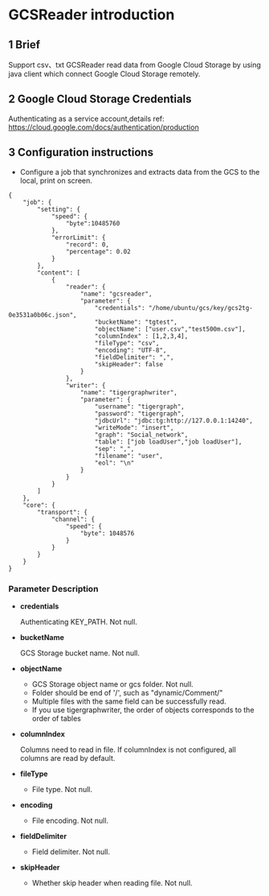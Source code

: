 
# GCSReader introduction

## 1 Brief
Support csv、txt
GCSReader read data from Google Cloud Storage by using java client which connect Google Cloud Storage remotely.


## 2 Google Cloud Storage Credentials
Authenticating as a service account,details ref: https://cloud.google.com/docs/authentication/production 

## 3 Configuration instructions

* Configure a job that synchronizes and extracts data from the GCS to the local, print on screen.
```
{
    "job": {
        "setting": {
            "speed": {
                "byte":10485760
            },
            "errorLimit": {
                "record": 0,
                "percentage": 0.02
            }
        },
        "content": [
            {
                "reader": {
                    "name": "gcsreader",
                    "parameter": {
                        "credentials": "/home/ubuntu/gcs/key/gcs2tg-0e3531a0b06c.json",
                        "bucketName": "tgtest",
                        "objectName": ["user.csv","test500m.csv"],
                        "columnIndex" : [1,2,3,4],
                        "fileType": "csv",
                        "encoding": "UTF-8",
                        "fieldDelimiter": ",",
                        "skipHeader": false
                    }
                },
                "writer": {
                    "name": "tigergraphwriter",
                    "parameter": {
                        "username": "tigergraph",
                        "password": "tigergraph",
                        "jdbcUrl": "jdbc:tg:http://127.0.0.1:14240",
                        "writeMode": "insert",
                        "graph": "Social_network",
                        "table": ["job loadUser","job loadUser"],
                        "sep": ",",
                        "filename": "user",
                        "eol": "\n"
                    }
                }
            }
        ]
    },
    "core": {
        "transport": {
            "channel": {
                "speed": {
                    "byte": 1048576
                }
            }
        }
    }
}

```

###  Parameter Description

* **credentials**

	Authenticating KEY_PATH. Not null.

* **bucketName**

	GCS Storage bucket name. Not null.

* **objectName**

	* GCS Storage object name or gcs folder. Not null.
	* Folder should be end of '/', such as "dynamic/Comment/"
	* Multiple files with the same field can be successfully read.
	* If you use tigergraphwriter, the order of objects corresponds to the order of tables

* **columnIndex**

    Columns need to read in file. If columnIndex is not configured, all columns are read by default.

* **fileType**

	* File type. Not null.
	
* **encoding**

	* File encoding. Not null.
	
* **fieldDelimiter**

    * Field delimiter. Not null.

* **skipHeader**	

    * Whether skip header when reading file. Not null.
	


